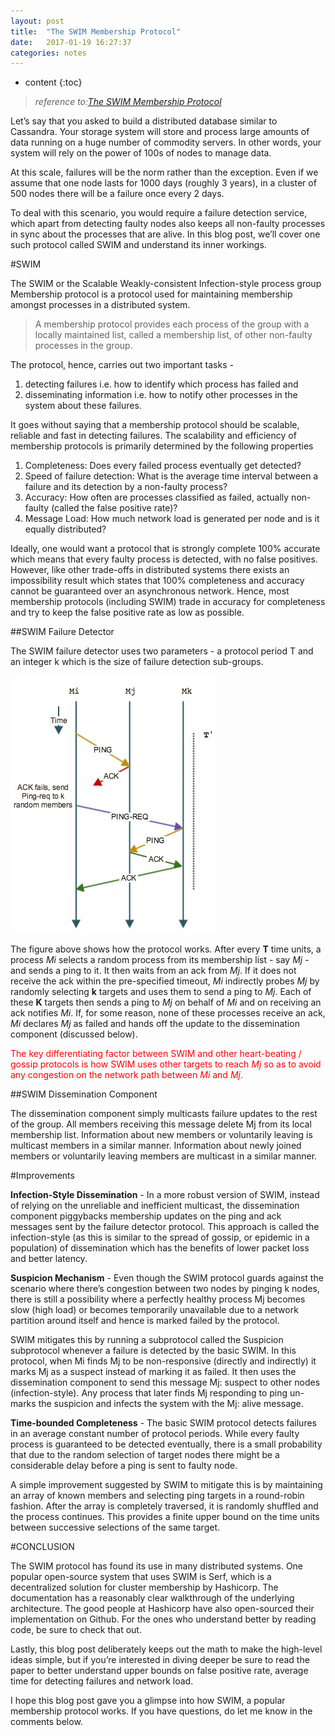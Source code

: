 ```yaml
---
layout: post
title:  "The SWIM Membership Protocol"
date:   2017-01-19 16:27:37
categories: notes
---
```


* content
{:toc}


>_reference to:[The SWIM Membership Protocol](http://prakhar.me/articles/swim/)_  


Let’s say that you asked to build a distributed database similar to Cassandra. Your storage system will store and process large amounts of data running on a huge number of commodity servers. In other words, your system will rely on the power of 100s of nodes to manage data.

At this scale, failures will be the norm rather than the exception. Even if we assume that one node lasts for 1000 days (roughly 3 years), in a cluster of 500 nodes there will be a failure once every 2 days.

To deal with this scenario, you would require a failure detection service, which apart from detecting faulty nodes also keeps all non-faulty processes in sync about the processes that are alive. In this blog post, we’ll cover one such protocol called SWIM and understand its inner workings.

#SWIM

The SWIM or the Scalable Weakly-consistent Infection-style process group Membership protocol is a protocol used for maintaining membership amongst processes in a distributed system.

>A membership protocol provides each process of the group with a locally maintained list, called a membership list, of other non-faulty processes in the group.

The protocol, hence, carries out two important tasks -

1. detecting failures i.e. how to identify which process has failed and  
2. disseminating information i.e. how to notify other processes in the system about these failures.  

It goes without saying that a membership protocol should be scalable, reliable and fast in detecting failures. The scalability and efficiency of membership protocols is primarily determined by the following properties

1. Completeness: Does every failed process eventually get detected?
2. Speed of failure detection: What is the average time interval between a failure and its detection by a non-faulty process?
3. Accuracy: How often are processes classified as failed, actually non-faulty (called the false positive rate)?
4. Message Load: How much network load is generated per node and is it equally distributed?

Ideally, one would want a protocol that is strongly complete 100% accurate which means that every faulty process is detected, with no false positives. However, like other trade-offs in distributed systems there exists an impossibility result which states that 100% completeness and accuracy cannot be guaranteed over an asynchronous network. Hence, most membership protocols (including SWIM) trade in accuracy for completeness and try to keep the false positive rate as low as possible.

##SWIM Failure Detector

The SWIM failure detector uses two parameters - a protocol period T and an integer k which is the size of failure detection sub-groups.

![swim.png](/assets/2017/swim.png)

The figure above shows how the protocol works. After every **T** time units, a process _Mi_ selects a random process from its membership list - say _Mj_ - and sends a ping to it. It then waits from an ack from _Mj_. If it does not receive the ack within the pre-specified timeout, _Mi_ indirectly probes _Mj_ by randomly selecting **k** targets and uses them to send a ping to _Mj_. Each of these **K** targets then sends a ping to _Mj_ on behalf of _Mi_ and on receiving an ack notifies _Mi_. If, for some reason, none of these processes receive an ack, _Mi_ declares _Mj_ as failed and hands off the update to the dissemination component (discussed below).

<font color="red"> The key differentiating factor between SWIM and other heart-beating / gossip protocols is how SWIM uses other targets to reach _Mj_ so as to avoid any congestion on the network path between _Mi_ and _Mj_. </font>

##SWIM Dissemination Component

The dissemination component simply multicasts failure updates to the rest of the group. All members receiving this message delete Mj from its local membership list. Information about new members or voluntarily leaving is multicast members in a similar manner. Information about newly joined members or voluntarily leaving members are multicast in a similar manner.

#Improvements

**Infection-Style Dissemination** - In a more robust version of SWIM, instead of relying on the unreliable and inefficient multicast, the dissemination component piggybacks membership updates on the ping and ack messages sent by the failure detector protocol. This approach is called the infection-style (as this is similar to the spread of gossip, or epidemic in a population) of dissemination which has the benefits of lower packet loss and better latency.

**Suspicion Mechanism** - Even though the SWIM protocol guards against the scenario where there’s congestion between two nodes by pinging k nodes, there is still a possibility where a perfectly healthy process Mj becomes slow (high load) or becomes temporarily unavailable due to a network partition around itself and hence is marked failed by the protocol.

SWIM mitigates this by running a subprotocol called the Suspicion subprotocol whenever a failure is detected by the basic SWIM. In this protocol, when Mi finds Mj to be non-responsive (directly and indirectly) it marks Mj as a suspect instead of marking it as failed. It then uses the dissemination component to send this message Mj: suspect to other nodes (infection-style). Any process that later finds Mj responding to ping un-marks the suspicion and infects the system with the Mj: alive message.

**Time-bounded Completeness** - The basic SWIM protocol detects failures in an average constant number of protocol periods. While every faulty process is guaranteed to be detected eventually, there is a small probability that due to the random selection of target nodes there might be a considerable delay before a ping is sent to faulty node.

A simple improvement suggested by SWIM to mitigate this is by maintaining an array of known members and selecting ping targets in a round-robin fashion. After the array is completely traversed, it is randomly shuffled and the process continues. This provides a finite upper bound on the time units between successive selections of the same target.

#CONCLUSION  

The SWIM protocol has found its use in many distributed systems. One popular open-source system that uses SWIM is Serf, which is a decentralized solution for cluster membership by Hashicorp. The documentation has a reasonably clear walkthrough of the underlying architecture. The good people at Hashicorp have also open-sourced their implementation on Github. For the ones who understand better by reading code, be sure to check that out.

Lastly, this blog post deliberately keeps out the math to make the high-level ideas simple, but if you’re interested in diving deeper be sure to read the paper to better understand upper bounds on false positive rate, average time for detecting failures and network load.

I hope this blog post gave you a glimpse into how SWIM, a popular membership protocol works. If you have questions, do let me know in the comments below.
